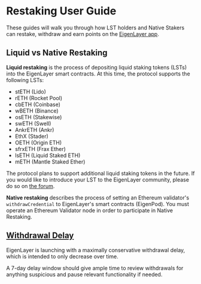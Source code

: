 # Restaking User Guide

These guides will walk you through how LST holders and Native Stakers can restake, withdraw and earn points on the [EigenLayer app](https://app.eigenlayer.xyz/).

## **Liquid vs Native Restaking**

**Liquid restaking** is the process of depositing liquid staking tokens (LSTs) into the EigenLayer smart contracts. At this time, the protocol supports the following LSTs:

- stETH (Lido)
- rETH (Rocket Pool)
- cbETH (Coinbase)
- wBETH (Binance)
- osETH (Stakewise)
- swETH (Swell)
- AnkrETH (Ankr)
- EthX (Stader)
- OETH (Origin ETH)
- sfrxETH (Frax Ether)
- lsETH (Liquid Staked ETH)
- mETH (Mantle Staked Ether)

The protocol plans to support additional liquid staking tokens in the future. If you would like to introduce your LST to the EigenLayer community, please do so on [the forum](https://forum.eigenlayer.xyz/t/about-the-new-lst-token-on-eigenlayer-category/6641).

**Native restaking** describes the process of setting an Ethereum validator's `withdrawCredential` to EigenLayer's smart contracts (EigenPod). You must operate an Ethereum Validator node in order to participate in Native Restaking.

## [**Withdrawal Delay**](https://docs.eigenlayer.xyz/security/withdrawal-delay)

EigenLayer is launching with a maximally conservative withdrawal delay, which is intended to only decrease over time.

A 7-day delay window should give ample time to review withdrawals for anything suspicious and pause relevant functionality if needed.
